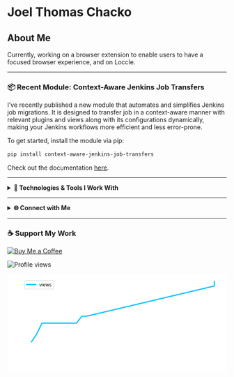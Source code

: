 # Joel Thomas Chacko

## About Me

Currently, working on a browser extension to enable users to have a focused browser experience, and on Loccle.

----

### 📦 **Recent Module: Context-Aware Jenkins Job Transfers**

I’ve recently published a new module that automates and simplifies Jenkins job migrations. It is designed to transfer job in a context-aware manner with relevant plugins and views along with its configurations dynamically, making your Jenkins workflows more efficient and less error-prone.

To get started, install the module via pip:

```bash
pip install context-aware-jenkins-job-transfers
```

Check out the documentation [here](https://context-aware-jenkins-transfers-documentation.readthedocs.io/en/latest/index.html#).

----

<details>
  <summary><strong>🔧 Technologies & Tools I Work With</strong></summary>

  <br>

  <!-- Programming Languages -->
  <p>
    <img src="https://img.shields.io/badge/-Python-3776AB?logo=python&logoColor=white&style=for-the-badge" />
    <img src="https://img.shields.io/badge/-Java-007396?logo=java&logoColor=white&style=for-the-badge" />
    <img src="https://img.shields.io/badge/-C++-00599C?logo=cplusplus&logoColor=white&style=for-the-badge" />
    <img src="https://img.shields.io/badge/-C-A8B9CC?logo=c&logoColor=white&style=for-the-badge" />
    <img src="https://img.shields.io/badge/-R-276DC3?logo=r&logoColor=white&style=for-the-badge" />
  </p>

  <!-- DevOps & Tools -->
  <p>
    <img src="https://img.shields.io/badge/-Jenkins-D24939?logo=jenkins&logoColor=white&style=for-the-badge" />
    <img src="https://img.shields.io/badge/-MySQL-4479A1?logo=mysql&logoColor=white&style=for-the-badge" />
    <img src="https://img.shields.io/badge/-Git-F05032?logo=git&logoColor=white&style=for-the-badge" />
    <img src="https://img.shields.io/badge/-Docker-2496ED?logo=docker&logoColor=white&style=for-the-badge" />
    <img src="https://img.shields.io/badge/-Kubernetes-326CE5?logo=kubernetes&logoColor=white&style=for-the-badge" />
  </p>

  <!-- Cloud & BI -->
  <p>
    <img src="https://img.shields.io/badge/-AWS-232F3E?logo=amazon-aws&logoColor=white&style=for-the-badge" />
    <img src="https://img.shields.io/badge/-Azure-0078D4?logo=microsoft-azure&logoColor=white&style=for-the-badge" />
    <img src="https://img.shields.io/badge/-GCP-4285F4?logo=google-cloud&logoColor=white&style=for-the-badge" />
    <img src="https://img.shields.io/badge/-Power%20BI-F2C811?logo=power-bi&logoColor=white&style=for-the-badge" />
    <img src="https://img.shields.io/badge/-Tableau-E97627?logo=tableau&logoColor=white&style=for-the-badge" />
  </p>

</details>


---

<details>
  <summary><strong>🌐 Connect with Me</strong></summary>

  <br>

  <p>
    <a href="https://www.linkedin.com/in/joelkariyalil">
      <img src="https://img.shields.io/badge/linkedin-0A66C2?style=for-the-badge&logo=linkedin&logoColor=white" />
    </a>
    <a href="https://www.instagram.com/joelkariyalil">
      <img src="https://img.shields.io/badge/instagram-E4405F?style=for-the-badge&logo=instagram&logoColor=white" />
    </a>
    <a href="mailto:joelkariyalil@gmail.com">
      <img src="https://img.shields.io/badge/gmail-D14836?style=for-the-badge&logo=gmail&logoColor=white" />
    </a>
  </p>

</details>


---

### ☕ **Support My Work**

[![Buy Me a Coffee](https://img.shields.io/badge/Buy_Me_A_Coffee-F7DF1E?logo=buy-me-a-coffee&logoColor=black&style=for-the-badge)](https://buymeacoffee.com/joelkariyalil)

![Profile views](https://komarev.com/ghpvc/?username=joelkariyalil&style=flat-square)

<p align="center">
  <img src="assets/views.png" alt="Profile Views" />
</p>